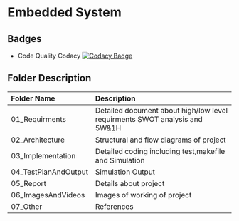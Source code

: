 # Embedded System

## Badges
* Code Quality Codacy
[![Codacy Badge](https://app.codacy.com/project/badge/Grade/36eeaf40f26a4eb2acadb2247b3d1e8d)](https://www.codacy.com/gh/SarangNasare/M2-EmbSys/dashboard?utm_source=github.com&amp;utm_medium=referral&amp;utm_content=SarangNasare/M2-EmbSys&amp;utm_campaign=Badge_Grade)

## Folder Description
| Folder Name | Description |
|:-------|:-----------|
| 01_Requirments | Detailed document about high/low level requirments SWOT analysis and 5W&1H |
| 02_Architecture | Structural and flow diagrams of project |
| 03_Implementation | Detailed coding including test,makefile and Simulation |
| 04_TestPlanAndOutput | Simulation Output |
| 05_Report | Details about project |
| 06_ImagesAndVideos | Images of working of project |
| 07_Other | References |